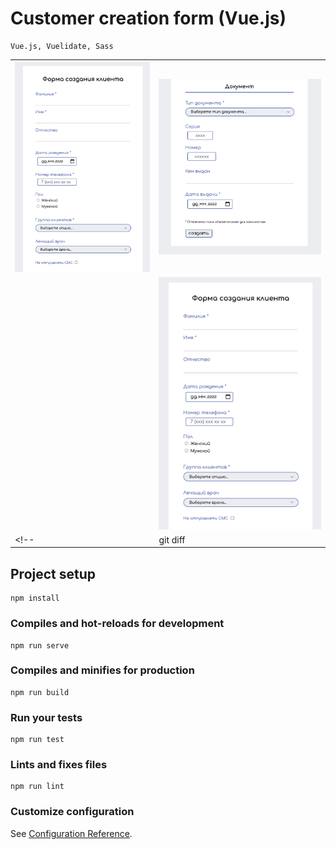 # Customer creation form (Vue.js)

```
Vue.js, Vuelidate, Sass
```
|     |     |
| --- | --- |
| ![Screen_1](screenshots/screen_1.png) | ![Screen_2](screenshots/screen_2.png) |
|                                       | ![Screen_3](screenshots/screen_1.png) |
<!-- | git diff | Show file differences that haven't been staged | -->

<!-- |  |   | -->
<!-- |                                       |  | -->

## Project setup
```
npm install
```

### Compiles and hot-reloads for development
```
npm run serve
```

### Compiles and minifies for production
```
npm run build
```

### Run your tests
```
npm run test
```

### Lints and fixes files
```
npm run lint
```

### Customize configuration
See [Configuration Reference](https://cli.vuejs.org/config/).

